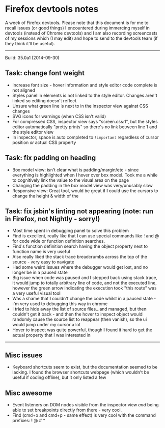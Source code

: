 # Firefox devtools notes

A week of Firefox devtools. Please note that this document is for me to recall issues (or good things) I encountered during immercing myself in devtools (instead of Chrome devtools) and I am also recording screencasts of my sessions which (I may edit) and hope to send to the devtools team (if they think it'll be useful).

---

Build: 35.0a1 (2014-09-30)

## Task: change font weight

- Increase font size - hover information and style editor code complete is not aligned
- Styles panel in elements is not linked to the style editor. Changes aren't linked so editing doesn't reflect.
- Unsure what green line is next to in the inspector view against CSS changes
- SVG icons for warnings (when CSS isn't valid)
- For compressed CSS, inspector view says "screen.css:1", but the styles editor automatically "pretty prints" so there's no link between line 1 and the style editor view
- In inspector, space is auto completed to `!important` regardless of cursor position *or* actual CSS property

## Task: fix padding on heading

- Box model view: isn't clear what is padding/margin/etc - since everything is highlighted when I hover over box model. Took me a while to cognitively link the value to the visual area on the page
- Changing the padding in the box model view was very/unusably slow
- Responsive view: Great tool, would be great if I could use the cursors to change the height & width of the

## Task: fix jsbin's linting not appearing (note: run in Firefox, not Nightly - sorry!)

- Most time spent in debugging panel to solve this problem
- Find is excellent, really like that I can use special commands like ! and @ for code wide or function definition searches.
- Find's function definition search having the object property next to function name is very useful
- Also really liked the stack trace breadcrumbs across the top of the source - very easy to navigate
- Had some weird issues where the debugger would get lost, and no longer be in a paused state
- Big issue when code was paused and I stepped back using stack trace, it would jump to totally arbitrary line of code, and not the executed line, however the green arrow indicating the execution took "this route" was a very useful visual tool
- Was a shame that I couldn't change the code whilst in a paused state - I'm very used to debugging this way in chrome
- I tried to hide away the list of source files…and managed, but then couldn't get it back - and then the hover to inspect object would randomly cause the source list to reappear (then vanish), so the ui would jump under my cursor a lot
- Hover to inspect was quite powerful, though I found it hard to get the actual property that I was interested in


---

## Misc issues

- Keyboard shortcuts seem to exist, but the documentation seemed to be lacking. I found the browser shortcuts webpage (which wouldn't be useful if coding offline), but it only listed a few

## Misc awesome

- Event listeners on DOM nodes visible from the inspector view *and* being able to set breakpoints directly from there - very cool.
- Find (cmd+o and cmd+p - same effect) is very cool with the command prefixes: ! @ # *
